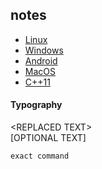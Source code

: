## notes
- [Linux](https://github.com/bacchus/notes/blob/master/linuxnote.md "Linux tricks")
- [Windows](https://github.com/bacchus/notes/blob/master/winnote.md "Windows")
- [Android](https://github.com/bacchus/notes/blob/master/droidnote.md "Android dev")
- [MacOS](https://github.com/bacchus/notes/blob/master/macnote.md "MacOS")
- [C++11](https://github.com/bacchus/notes/blob/master/c%2B%2B11.md "C++11 FAQ")

#### Typography
\<REPLACED TEXT\>  
\[OPTIONAL TEXT\]

    exact command
